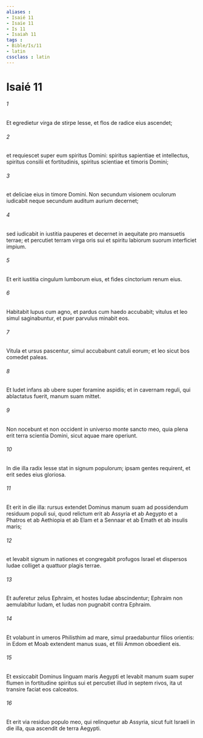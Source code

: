 ```yaml
---
aliases : 
- Isaié 11
- Isaïe 11
- Is 11
- Isaiah 11
tags : 
- Bible/Is/11
- latin
cssclass : latin
---
```


# Isaié 11

###### 1
Et egredietur virga de stirpe Iesse, et flos de radice eius ascendet;
###### 2
et requiescet super eum spiritus Domini: spiritus sapientiae et intellectus, spiritus consilii et fortitudinis, spiritus scientiae et timoris Domini;
###### 3
et deliciae eius in timore Domini. Non secundum visionem oculorum iudicabit neque secundum auditum aurium decernet;
###### 4
sed iudicabit in iustitia pauperes et decernet in aequitate pro mansuetis terrae; et percutiet terram virga oris sui et spiritu labiorum suorum interficiet impium.
###### 5
Et erit iustitia cingulum lumborum eius, et fides cinctorium renum eius.
###### 6
Habitabit lupus cum agno, et pardus cum haedo accubabit; vitulus et leo simul saginabuntur, et puer parvulus minabit eos.
###### 7
Vitula et ursus pascentur, simul accubabunt catuli eorum; et leo sicut bos comedet paleas.
###### 8
Et ludet infans ab ubere super foramine aspidis; et in cavernam reguli, qui ablactatus fuerit, manum suam mittet.
###### 9
Non nocebunt et non occident in universo monte sancto meo, quia plena erit terra scientia Domini, sicut aquae mare operiunt.
###### 10
In die illa radix Iesse stat in signum populorum; ipsam gentes requirent, et erit sedes eius gloriosa.
###### 11
Et erit in die illa: rursus extendet Dominus manum suam ad possidendum residuum populi sui, quod relictum erit ab Assyria et ab Aegypto et a Phatros et ab Aethiopia et ab Elam et a Sennaar et ab Emath et ab insulis maris;
###### 12
et levabit signum in nationes et congregabit profugos Israel et dispersos Iudae colliget a quattuor plagis terrae.
###### 13
Et auferetur zelus Ephraim, et hostes Iudae abscindentur; Ephraim non aemulabitur Iudam, et Iudas non pugnabit contra Ephraim.
###### 14
Et volabunt in umeros Philisthim ad mare, simul praedabuntur filios orientis: in Edom et Moab extendent manus suas, et filii Ammon oboedient eis.
###### 15
Et exsiccabit Dominus linguam maris Aegypti et levabit manum suam super flumen in fortitudine spiritus sui et percutiet illud in septem rivos, ita ut transire faciat eos calceatos.
###### 16
Et erit via residuo populo meo, qui relinquetur ab Assyria, sicut fuit Israeli in die illa, qua ascendit de terra Aegypti.

